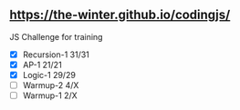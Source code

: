 https://the-winter.github.io/codingjs/
--------------------------------------

JS Challenge for training

- [x] Recursion-1 31/31
- [x] AP-1 21/21
- [x] Logic-1 29/29
- [ ] Warmup-2 4/X
- [ ] Warmup-1 2/X